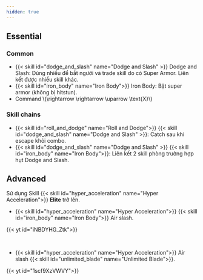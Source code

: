 ```yaml
---
hidden: true
---
```

## Essential
### Common

- {{< skill id="dodge_and_slash" name="Dodge and Slash" >}} Dodge and Slash: Dùng nhiều để bắt người và trade skill do có Super Armor. Liên kết được nhiều skill khác.
- {{< skill id="iron_body" name="Iron Body">}} Iron Body: Bật super armor (không bị hitstun).
- Command \\(\rightarrow \rightarrow \uparrow \text{X}\\)

### Skill chains
- {{< skill id="roll_and_dodge" name="Roll and Dodge">}} <i class="fa fa-arrow-right"></i> {{< skill id="dodge_and_slash" name="Dodge and Slash" >}}: Catch sau khi escape khỏi combo.
- {{< skill id="dodge_and_slash" name="Dodge and Slash" >}} <i class="fa fa-arrow-right"></i> {{< skill id="iron_body" name="Iron Body">}}: Liên kết 2 skill phòng trường hợp hụt Dodge and Slash.

## Advanced
Sử dụng Skill {{< skill id="hyper_acceleration" name="Hyper Acceleration">}} **Elite** trở lên.
- {{< skill id="hyper_acceleration" name="Hyper Acceleration">}} <i class="fa fa-arrow-right"></i> {{< skill id="iron_body" name="Iron Body">}} <i class="fa fa-arrow-right"></i> Air slash. 
<div style="max-width: 600px; padding-bottom:30px">{{< yt id="iNBDYHG_Ztk">}}</div>

- {{< skill id="hyper_acceleration" name="Hyper Acceleration">}} <i class="fa fa-arrow-right"></i> Air slash <i class="fa fa-arrow-right"></i> {{< skill id="unlimited_blade" name="Unlimited Blade">}}.
<div style="max-width: 600px">{{< yt id="1scf9XzVWVY">}}</div>